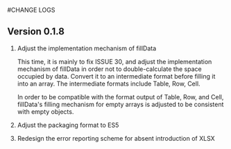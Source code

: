 #CHANGE LOGS

## Version 0.1.8

1. Adjust the implementation mechanism of fillData

   This time, it is mainly to fix ISSUE 30, and adjust the implementation mechanism of fillData in order not to double-calculate the space occupied by data. Convert it to an intermediate format before filling it into an array. The intermediate formats include Table, Row, Cell.

   In order to be compatible with the format output of Table, Row, and Cell, fillData's filling mechanism for empty arrays is adjusted to be consistent with empty objects.

2. Adjust the packaging format to ES5

3. Redesign the error reporting scheme for absent introduction of XLSX
